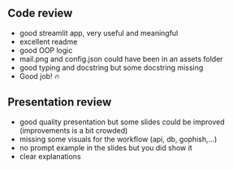 ## **Code review**
- good streamlit app, very useful and meaningful
- excellent readme
- good OOP logic
- mail.png and config.json could have been in an assets folder
- good typing and docstring but some docstring missing
- Good job! :fire:




## **Presentation review**
- good quality presentation but some slides could be improved (improvements is a bit crowded)
- missing some visuals for the workflow (api, db, gophish,...)
- no prompt example in the slides but you did show it
- clear explanations